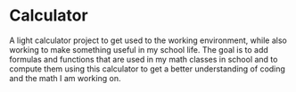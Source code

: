 # Calculator
A light calculator project to get used to the working environment, while also working to make something useful in my school life. The goal is to add formulas and functions that are used in my math classes in school and to compute them
using this calculator to get a better understanding of coding and the math I am working on.
